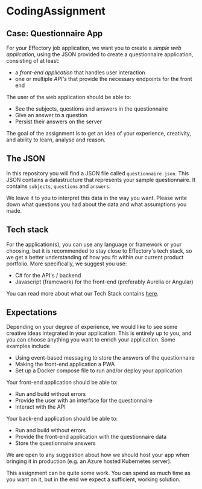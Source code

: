# CodingAssignment

## Case: Questionnaire App

For your Effectory job application, we want you to create a _simple web application_, using the JSON provided to create a questionnaire application, consisting of at least:
- a _front-end application_ that handles user interaction
- one or multiple _API's_ that provide the necessary endpoints for the front end

The user of the web application should be able to:
- See the subjects, questions and answers in the questionnaire
- Give an answer to a question
- Persist their answers on the server

The goal of the assignment is to get an idea of your experience, creativity, and ability to learn, analyse and reason.

## The JSON

In this repository you will find a JSON file called `questionnaire.json`. This JSON contains a datastructure that represents your sample questionnaire. It contains `subjects`, `questions` and `answers`.

We leave it to you to interpret this data in the way you want. Please write down what questions you had about the data and what assumptions you made.

## Tech stack

For the application(s), you can use any language or framework or your choosing, but it is recommended to stay close to Effectory's tech stack, so we get a better understanding of how you fit within our current product portfolio.
More specifically, we suggest you use:
- C# for the API's / backend
- Javascript (framework) for the front-end (preferably Aurelia or Angular)

You can read more about what our Tech Stack contains [here](https://tech.effectory.com/).

## Expectations

Depending on your degree of experience, we would like to see some creative ideas integrated in your application. This is entirely up to you, and you can choose anything you want to enrich your application. Some examples include
- Using event-based messaging to store the answers of the questionnaire
- Making the front-end application a PWA
- Set up a Docker compose file to run and/or deploy your application

Your front-end application should be able to:
- Run and build without errors
- Provide the user with an interface for the questionnaire
- Interact with the API

Your back-end application should be able to:
- Run and build without errors
- Provide the front-end application with the questionnaire data
- Store the questionnaire answers

We are open to any suggestion about how we should host your app when bringing it in production (e.g. an Azure hosted Kubernetes server).

This assignment can be quite some work. You can spend as much time as you want on it, but in the end we expect a sufficient, working solution.
